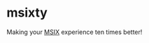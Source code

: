 # msixty

Making your [MSIX](https://docs.microsoft.com/en-us/windows/msix/) experience ten times better!
